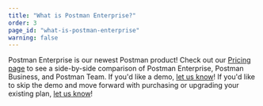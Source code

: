 ```yaml
---
title: "What is Postman Enterprise?"
order: 3
page_id: "what-is-postman-enterprise"
warning: false
---
```

Postman Enterprise is our newest Postman product! Check out our [Pricing page](https://www.postman.com/pricing) to see a side-by-side comparison of Postman Enterprise, Postman Business, and Postman Team. If you'd like a demo, [let us know](https://www.postman.com/get-started-postman-plans?utm_source=www&utm_medium=hero&utm_campaign=enterprise)! If you'd like to skip the demo and move forward with purchasing or upgrading your existing plan, [let us know](https://www.postman.com/get-started-postman-plans?utm_source=www&utm_medium=hero&utm_campaign=enterprise)!
